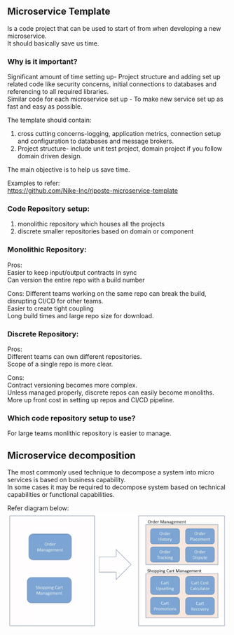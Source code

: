 ## Microservice Template

Is a code project that can be used to start of from when developing a new microservice. <br/>
It should basically save us time. <br/>

### Why is it important?

Significant amount of time setting up- Project structure and adding set up related code like security concerns, initial connections to databases and referencing to all required libraries. <br/>
Similar code for each microservice set up - To make new service set up as fast and easy as possible. <br/>

The template should contain: <br/>
1. cross cutting concerns-logging, application metrics, connection setup and configuration to databases and message brokers. <br/>
2. Project structure- include unit test project, domain project if you follow domain driven design. <br/>

The main objective is to help us save time.

Examples to refer: <br/>
https://github.com/Nike-Inc/riposte-microservice-template <br/>

### Code Repository setup:
1. monolithic repository which houses all the projects <br/>
2. discrete smaller repositories based on domain or component <br/>

### Monolithic Repository:
Pros: <br/>
Easier to keep input/output contracts in sync <br/>
Can version the entire repo with a build number <br/>

Cons:
Different teams working on the same repo can break the build, disrupting CI/CD for other teams. <br/>
Easier to create tight coupling <br/>
Long build times and large repo size for download. <br/>

### Discrete Repository:
Pros: <br/>
Different teams can own different repositories. <br/>
Scope of a single repo is more clear. <br/>

Cons: <br/>
Contract versioning becomes more complex. <br/>
Unless managed properly, discrete repos can easily become monoliths. <br/>
More up front cost in setting up repos and CI/CD pipeline. <br/>

### Which code repository setup to use?
For large teams monlithic repository is easier to manage.

## Microservice decomposition
The most commonly used technique to decompose a system into micro services is based on business capability. <br/>
In some cases it may be required to decompose system based on technical capabilities or functional capabilities. <br/>

Refer diagram below:
![serviceDecomposition](https://github.com/nnsantosh/microservices/blob/master/serviceDecompositionDiagram.jpg)



